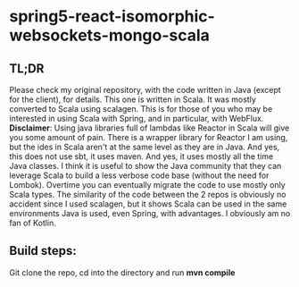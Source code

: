 # spring5-react-isomorphic-websockets-mongo-scala
## TL;DR
Please check my original repository, with the code written in Java (except for the client), for details. This one is written in Scala. It was mostly converted to Scala using scalagen. This is for those of you who may be interested in using Scala with Spring, and in particular, with WebFlux. **Disclaimer**: Using java libraries full of lambdas like Reactor in Scala will give you some amount of pain. There is a wrapper library for Reactor I am using, but the ides in Scala aren't at the same level as they are in Java. And yes, this does not use sbt, it uses maven. And yes, it uses mostly all the time Java classes. I think it is useful to show the Java community that they can leverage Scala to build a less verbose code base (without the need for Lombok). Overtime you can eventually migrate the code to use mostly only Scala types. The similarity of the code between the 2 repos is obviously no accident since I used scalagen, but it shows Scala can be used in the same environments Java is used, even Spring, with advantages. I obviously am no fan of Kotlin.

## Build steps:
Git clone the repo, cd into the directory and run **mvn compile**
